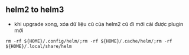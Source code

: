 ## helm2 to helm3
- khi upgrade xong, xóa dữ liệu cũ của helm2 cũ đi mới cài được plugin mới

`rm -rf ${HOME}/.config/helm/;rm -rf ${HOME}/.cache/helm/;rm -rf ${HOME}/.local/share/helm`
